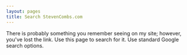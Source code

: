 ```yaml
---
layout: pages
title: Search StevenCombs.com
---
```


There is probably something you remember seeing on my site; however, you've lost the link. Use this page to search for it. Use standard Google search options.

<div class="search">
<script>
  (function() {
    var cx = '006409210940588294859:erp-bj2kq1o';
    var gcse = document.createElement('script');
    gcse.type = 'text/javascript';
    gcse.async = true;
    gcse.src = (document.location.protocol == 'https:' ? 'https:' : 'http:') +
        '//www.google.com/cse/cse.js?cx=' + cx;
    var s = document.getElementsByTagName('script')[0];
    s.parentNode.insertBefore(gcse, s);
  })();
</script>
  <gcse:search></gcse:search>
</div>
